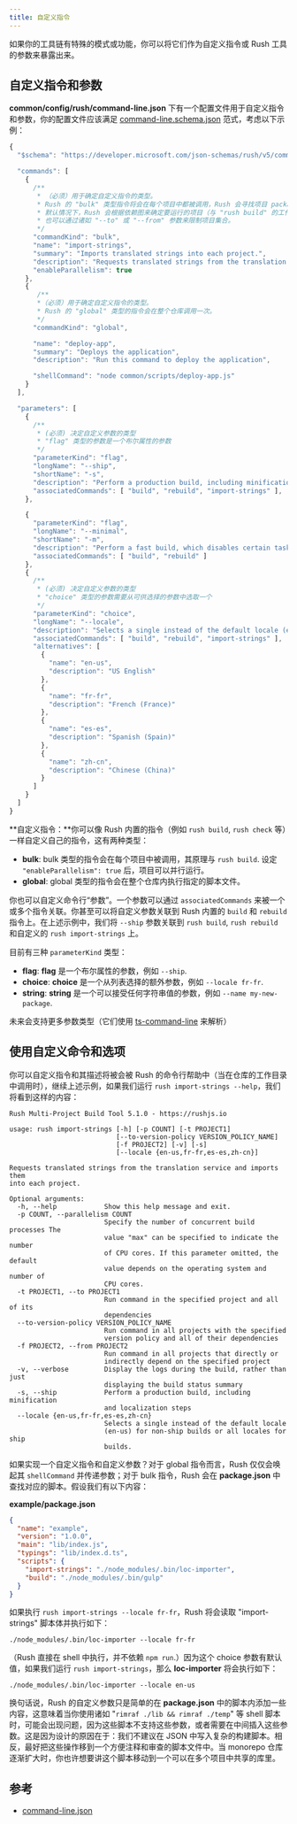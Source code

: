 ```yaml
---
title: 自定义指令
---
```


如果你的工具链有特殊的模式或功能，你可以将它们作为自定义指令或 Rush 工具的参数来暴露出来。

## 自定义指令和参数

**common/config/rush/command-line.json** 下有一个配置文件用于自定义指令和参数，你的配置文件应该满足 [command-line.schema.json](https://github.com/microsoft/rushstack/blob/master/libraries/rush-lib/src/schemas/command-line.schema.json) 范式，考虑以下示例：

```javascript
{
  "$schema": "https://developer.microsoft.com/json-schemas/rush/v5/command-line.schema.json",

  "commands": [
    {
      /**
       * （必须）用于确定自定义指令的类型。
       * Rush 的 "bulk" 类型指令将会在每个项目中都被调用，Rush 会寻找项目 package.json 内的 "scripts" 字段中匹配该命令行的字段。
       * 默认情况下，Rush 会根据依赖图来确定要运行的项目（与 "rush build" 的工作原理类似）。
       * 也可以通过诸如 "--to" 或 "--from" 参数来限制项目集合。
       */
      "commandKind": "bulk",
      "name": "import-strings",
      "summary": "Imports translated strings into each project.",
      "description": "Requests translated strings from the translation service and imports them into each project.",
      "enableParallelism": true
    },
    {
       /**
       *（必须）用于确定自定义指令的类型。
       * Rush 的 "global" 类型的指令会在整个仓库调用一次。
       */
      "commandKind": "global",

      "name": "deploy-app",
      "summary": "Deploys the application",
      "description": "Run this command to deploy the application",

      "shellCommand": "node common/scripts/deploy-app.js"
    }
  ],

  "parameters": [
    {
      /**
       * (必须) 决定自定义参数的类型
       * "flag" 类型的参数是一个布尔属性的参数
       */
      "parameterKind": "flag",
      "longName": "--ship",
      "shortName": "-s",
      "description": "Perform a production build, including minification and localization steps",
      "associatedCommands": [ "build", "rebuild", "import-strings" ],
    },

    {
      "parameterKind": "flag",
      "longName": "--minimal",
      "shortName": "-m",
      "description": "Perform a fast build, which disables certain tasks such as unit tests and linting",
      "associatedCommands": [ "build", "rebuild" ]
    },
    {
      /**
       * (必须) 决定自定义参数的类型
       * "choice" 类型的参数需要从可供选择的参数中选取一个
       */
      "parameterKind": "choice",
      "longName": "--locale",
      "description": "Selects a single instead of the default locale (en-us) for non-ship builds or all locales for ship builds.",
      "associatedCommands": [ "build", "rebuild", "import-strings" ],
      "alternatives": [
        {
          "name": "en-us",
          "description": "US English"
        },
        {
          "name": "fr-fr",
          "description": "French (France)"
        },
        {
          "name": "es-es",
          "description": "Spanish (Spain)"
        },
        {
          "name": "zh-cn",
          "description": "Chinese (China)"
        }
      ]
    }
  ]
}
```

**自定义指令：**你可以像 Rush 内置的指令（例如 `rush build`, `rush check` 等）一样自定义自己的指令，这有两种类型：

- **bulk**: bulk 类型的指令会在每个项目中被调用，其原理与 `rush build`. 设定 `"enableParallelism": true` 后，项目可以并行运行。
- **global**: global 类型的指令会在整个仓库内执行指定的脚本文件。

你也可以自定义命令行“参数”。一个参数可以通过 `associatedCommands` 来被一个或多个指令关联。你甚至可以将自定义参数关联到 Rush 内置的 `build` 和 `rebuild` 指令上。在上述示例中，我们将 `--ship` 参数关联到 `rush build`, `rush rebuild` 和自定义的 `rush import-strings` 上。

目前有三种 `parameterKind` 类型：

- **flag**: **flag** 是一个布尔属性的参数，例如 `--ship`.
- **choice**: **choice** 是一个从列表选择的额外参数，例如 `--locale fr-fr`.
- **string**: **string** 是一个可以接受任何字符串值的参数，例如 `--name my-new-package`.

未来会支持更多参数类型（它们使用 [ts-command-line](https://www.npmjs.com/package/@microsoft/ts-command-line) 来解析）

## 使用自定义命令和选项

你可以自定义指令和其描述将被会被 Rush 的命令行帮助中（当在仓库的工作目录中调用时），继续上述示例，如果我们运行 `rush import-strings --help`，我们将看到这样的内容：

```
Rush Multi-Project Build Tool 5.1.0 - https://rushjs.io

usage: rush import-strings [-h] [-p COUNT] [-t PROJECT1]
                           [--to-version-policy VERSION_POLICY_NAME]
                           [-f PROJECT2] [-v] [-s]
                           [--locale {en-us,fr-fr,es-es,zh-cn}]

Requests translated strings from the translation service and imports them
into each project.

Optional arguments:
  -h, --help            Show this help message and exit.
  -p COUNT, --parallelism COUNT
                        Specify the number of concurrent build processes The
                        value "max" can be specified to indicate the number
                        of CPU cores. If this parameter omitted, the default
                        value depends on the operating system and number of
                        CPU cores.
  -t PROJECT1, --to PROJECT1
                        Run command in the specified project and all of its
                        dependencies
  --to-version-policy VERSION_POLICY_NAME
                        Run command in all projects with the specified
                        version policy and all of their dependencies
  -f PROJECT2, --from PROJECT2
                        Run command in all projects that directly or
                        indirectly depend on the specified project
  -v, --verbose         Display the logs during the build, rather than just
                        displaying the build status summary
  -s, --ship            Perform a production build, including minification
                        and localization steps
  --locale {en-us,fr-fr,es-es,zh-cn}
                        Selects a single instead of the default locale
                        (en-us) for non-ship builds or all locales for ship
                        builds.
```

如果实现一个自定义指令和自定义参数？对于 global 指令而言，Rush 仅仅会唤起其 `shellCommand` 并传递参数；对于 bulk 指令，Rush 会在 **package.json** 中查找对应的脚本。假设我们有以下内容：

**example/package.json**

```json
{
  "name": "example",
  "version": "1.0.0",
  "main": "lib/index.js",
  "typings": "lib/index.d.ts",
  "scripts": {
    "import-strings": "./node_modules/.bin/loc-importer",
    "build": "./node_modules/.bin/gulp"
  }
}
```

如果执行 `rush import-strings --locale fr-fr`，Rush 将会读取 "import-strings" 脚本体并执行如下：

```
./node_modules/.bin/loc-importer --locale fr-fr
```

（Rush 直接在 shell 中执行，并不依赖 `npm run`.）因为这个 choice 参数有默认值，如果我们运行 `rush import-strings`，那么 **loc-importer** 将会执行如下：

```
./node_modules/.bin/loc-importer --locale en-us
```

换句话说，Rush 的自定义参数只是简单的在 **package.json** 中的脚本内添加一些内容，这意味着当你使用诸如 "`rimraf ./lib && rimraf ./temp`" 等 shell 脚本时，可能会出现问题，因为这些脚本不支持这些参数，或者需要在中间插入这些参数。这是因为设计的原因在于：我们不建议在 JSON 中写入复杂的构建脚本。相反，最好把这些操作移到一个方便注释和审查的脚本文件中。当 monorepo 仓库逐渐扩大时，你也许想要讲这个脚本移动到一个可以在多个项目中共享的库里。

## 参考

- [command-line.json](../../configs/command-line_json)
